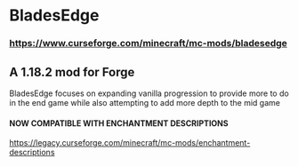# BladesEdge

### https://www.curseforge.com/minecraft/mc-mods/bladesedge

## A 1.18.2 mod for Forge

BladesEdge focuses on expanding vanilla progression to provide more to do in the end game while also attempting to add more depth to the mid game

#### NOW COMPATIBLE WITH ENCHANTMENT DESCRIPTIONS
https://legacy.curseforge.com/minecraft/mc-mods/enchantment-descriptions
